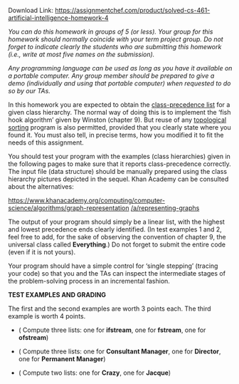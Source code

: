 Download Link: https://assignmentchef.com/product/solved-cs-461-artificial-intelligence-homework-4
<br>



<em>You can do this homework in groups of 5 (or less). Your group for this homework should normally coincide with your term project group. Do not forget to indicate clearly the students who are submitting this homework (i.e., write at most five names on the submission). </em>

<em>Any programming language can be used as long as you have it available on a portable computer. Any group member should be prepared to give a demo (individually and using that portable computer) when requested to do so by our TAs. </em>

In this homework you are expected to obtain the ​<u>class-precedence list</u>​ for a given class hierarchy. The normal way of doing this is to implement the ‘fish hook algorithm’ given by Winston (chapter 9). But reuse of any ​<u>topological sorting</u>​ program is also permitted, provided that you clearly state where you found it. You must also tell, in precise terms, how you modified it to fit the needs of this assignment.




You should test your program with the examples (class hierarchies) given  in the following pages to make sure that it reports class-precedence correctly. The input file (data structure) should be manually prepared using the class hierarchy pictures depicted in the sequel. Khan Academy can be consulted about the alternatives:




<a href="https://www.khanacademy.org/computing/computer-science/algorithms/graph-representation/a/representing-graphs">https://www.khanacademy.org/computing/computer-science/algorithms/graph-representation </a><a href="https://www.khanacademy.org/computing/computer-science/algorithms/graph-representation/a/representing-graphs">/a/representing-graphs</a>




The output of your program should simply be a linear list, with the highest and lowest precedence ends clearly identified. (In test examples 1 and 2, feel free to add, for the sake of observing the convention of chapter 9, the universal class called ​<strong>Everything</strong>.)​ Do not forget to submit the entire code (even if it is not yours).




Your program should have a simple control for ‘single stepping’ (tracing your code) so that you and the TAs can inspect the intermediate stages of the problem-solving process in an incremental fashion.

<strong>TEST EXAMPLES AND GRADING </strong>

The first and the second examples are worth 3 points each. The third example is worth 4 points.




<ul>

 <li>(​ Compute three lists: one for ​<strong>ifstream</strong>​, one for ​<strong>fstream</strong>​, one for ​<strong>ofstream</strong>​)</li>

</ul>




<strong> </strong>

<ul>

 <li>(​ Compute three lists: one for ​<strong>Consultant Manager</strong>​, one for ​<strong>Director</strong>​, one for ​<strong>Permanent Manager</strong>​)</li>

</ul>




<ul>

 <li>(​ Compute two lists: one for ​<strong>Crazy</strong>​, one for ​<strong>Jacque</strong>​)</li>

</ul>


